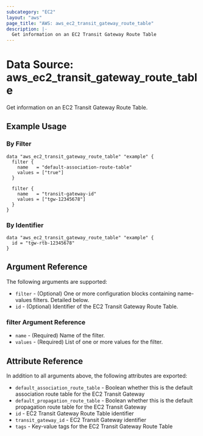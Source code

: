 ```yaml
---
subcategory: "EC2"
layout: "aws"
page_title: "AWS: aws_ec2_transit_gateway_route_table"
description: |-
  Get information on an EC2 Transit Gateway Route Table
---
```


# Data Source: aws_ec2_transit_gateway_route_table

Get information on an EC2 Transit Gateway Route Table.

## Example Usage

### By Filter

```hcl
data "aws_ec2_transit_gateway_route_table" "example" {
  filter {
    name   = "default-association-route-table"
    values = ["true"]
  }

  filter {
    name   = "transit-gateway-id"
    values = ["tgw-12345678"]
  }
}
```

### By Identifier

```hcl
data "aws_ec2_transit_gateway_route_table" "example" {
  id = "tgw-rtb-12345678"
}
```

## Argument Reference

The following arguments are supported:

* `filter` - (Optional) One or more configuration blocks containing name-values filters. Detailed below.
* `id` - (Optional) Identifier of the EC2 Transit Gateway Route Table.

### filter Argument Reference

* `name` - (Required) Name of the filter.
* `values` - (Required) List of one or more values for the filter.

## Attribute Reference

In addition to all arguments above, the following attributes are exported:

* `default_association_route_table` - Boolean whether this is the default association route table for the EC2 Transit Gateway
* `default_propagation_route_table` - Boolean whether this is the default propagation route table for the EC2 Transit Gateway
* `id` - EC2 Transit Gateway Route Table identifier
* `transit_gateway_id` - EC2 Transit Gateway identifier
* `tags` - Key-value tags for the EC2 Transit Gateway Route Table
